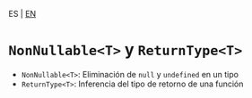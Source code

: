 <!-- MULTILANGUAJE MENU START -->
ES | [EN](https://lckpig.gitbook.io/practical-dev-handbook/typescript/utility-types/nonnullable-returntype)
<!-- MULTILANGUAJE MENU END -->

# `NonNullable<T>` y `ReturnType<T>`

- `NonNullable<T>`: Eliminación de `null` y `undefined` en un tipo
- `ReturnType<T>`: Inferencia del tipo de retorno de una función 